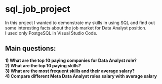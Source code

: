 # sql_job_project
In this project I wanted to demonstrate my skills in using SQL and find out some interesting facts about the job market for Data Analyst position.
<br>I used only PostgeSQL in Visual Studio Code.

## Main questions:
**1) What are the top 10 paying companies for Data Analyst role?** <br>
**2) What are the top 10 paying skills?** <br>
**3) What are the most frequent skills and their average salary?** <br>
**4) Compare different Meta Data Analyst roles salary with average salary** <br>
